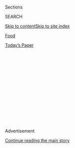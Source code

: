 <div id="app">

<div>

<div>

<div>

<div class="NYTAppHideMasthead css-1q2w90k e1suatyy0">

<div class="section css-ui9rw0 e1suatyy2">

<div class="css-eph4ug er09x8g0">

<div class="css-6n7j50">

</div>

<span class="css-1dv1kvn">Sections</span>

<div class="css-10488qs">

<span class="css-1dv1kvn">SEARCH</span>

</div>

[Skip to content](#site-content)[Skip to site
index](#site-index)

</div>

<div id="masthead-section-label" class="css-1wr3we4 eaxe0e00">

[Food](https://www.nytimes3xbfgragh.onion/section/food)

</div>

<div class="css-10698na e1huz5gh0">

</div>

</div>

<div id="masthead-bar-one" class="section hasLinks css-15hmgas e1csuq9d3">

<div class="css-uqyvli e1csuq9d0">

</div>

<div class="css-1uqjmks e1csuq9d1">

</div>

<div class="css-9e9ivx">

[](https://myaccount.nytimes3xbfgragh.onion/auth/login?response_type=cookie&client_id=vi)

</div>

<div class="css-1bvtpon e1csuq9d2">

[Today’s
Paper](https://www.nytimes3xbfgragh.onion/section/todayspaper)

</div>

</div>

</div>

</div>

<div data-aria-hidden="false">

<div id="site-content" data-role="main">

<div>

<div class="css-1aor85t" style="opacity:0.000000001;z-index:-1;visibility:hidden">

<div class="css-1hqnpie">

<div class="css-epjblv">

<span class="css-17xtcya">[Food](/section/food)</span><span class="css-x15j1o">|</span><span class="css-fwqvlz">A
Bit of Brazil Washes Up at Beach Bistro 96 in
Queens</span>

</div>

<div class="css-k008qs">

<div class="css-1iwv8en">

<span class="css-18z7m18"></span>

<div>

</div>

</div>

<span class="css-1n6z4y">https://nyti.ms/29RP3MJ</span>

<div class="css-1705lsu">

<div class="css-4xjgmj">

<div class="css-4skfbu" data-role="toolbar" data-aria-label="Social Media Share buttons, Save button, and Comments Panel with current comment count" data-testid="share-tools">

  - 
  - 
  - 
  - 
    
    <div class="css-6n7j50">
    
    </div>

  - 
  - 

</div>

</div>

</div>

</div>

</div>

</div>

<div class="css-13pd83m">

</div>

<div id="top-wrapper" class="css-1sy8kpn">

<div id="top-slug" class="css-l9onyx">

Advertisement

</div>

[Continue reading the main
story](#after-top)

<div class="ad top-wrapper" style="text-align:center;height:100%;display:block;min-height:250px">

<div id="top" class="place-ad" data-position="top" data-size-key="top">

</div>

</div>

<div id="after-top">

</div>

</div>

<div id="sponsor-wrapper" class="css-1hyfx7x">

<div id="sponsor-slug" class="css-19vbshk">

Supported by

</div>

[Continue reading the main
story](#after-sponsor)

<div id="sponsor" class="ad sponsor-wrapper" style="text-align:center;height:100%;display:block">

</div>

<div id="after-sponsor">

</div>

</div>

[Hungry
City](/column/hungry-city "Hungry City")

<div class="css-1vkm6nb ehdk2mb0">

# A Bit of Brazil Washes Up at Beach Bistro 96 in Queens

</div>

<div class="sizeMedium layoutHorizontal css-1ccaq62 ejvbdkh1">

[](https://www.nytimes3xbfgragh.onion/slideshow/2016/07/20/dining/beach-bistro-96-review.html)

<div class="css-5nx6oe">

## Beach Bistro 96

<div class="css-1xhl2m">

10 Photos

View Slide Show
<span class="css-t4350i">›</span>

</div>

</div>

<div class="css-79elbk">

<div class="css-hyytny">

</div>

![](https://static01.graylady3jvrrxbe.onion/images/2016/07/20/dining/20HUNGRY-BEACH-BISTRO-slide-HMG3/20HUNGRY-BEACH-BISTRO-slide-HMG3-articleLarge.jpg?quality=75&auto=webp&disable=upscale)

</div>

<div class="css-17ai7jg e15qwgfe0">

<span class="css-16f3y1r e13ogyst0">An Rong Xu for The New York
Times</span>

</div>

</div>

<div class="css-170u9t6">

<div class="css-1c4e8vg" data-testid="restaurant-review-header">

<div class="css-83hgbf">

  - Beach Bistro 96  
    Brazilian
    $$
    <span>95-19 Rockaway Beach Boulevard</span>
    718-474-6000

</div>

</div>

</div>

<div class="css-xt80pu e12qa4dv0">

<div class="css-18e8msd">

<div class="css-vp77d3 epjyd6m0">

<div class="css-1baulvz">

By <span class="css-1baulvz last-byline" itemprop="name">Ligaya
Mishan</span>

</div>

</div>

  - July 14,
    2016

  - 
    
    <div class="css-4xjgmj">
    
    <div class="css-d8bdto" data-role="toolbar" data-aria-label="Social Media Share buttons, Save button, and Comments Panel with current comment count" data-testid="share-tools">
    
      - 
      - 
      - 
      - 
        
        <div class="css-6n7j50">
        
        </div>
    
      - 
      - 
    
    </div>
    
    </div>

</div>

</div>

<div class="section meteredContent css-1r7ky0e" name="articleBody" itemprop="articleBody">

<div class="css-1fanzo5 StoryBodyCompanionColumn">

<div class="css-53u6y8">

The crepe is moon-white. Folded, it looks like a beaded clutch, studded
with pearls from the world’s tiniest oysters.

The pearls are hydrated tapioca flour, sifted into a dry hot pan until
they stick together. The result looks brittle, but under the teeth it
sinks and clings, as chewy inside as Japanese mochi.

At Beach Bistro 96, a low-slung Brazilian sea shack that opened in May a
block from Rockaway Beach in Queens, the crepe may come engorged with
guacamole, whole spinach leaves and relaxed, if not quite melted,
mozzarella; or, for dessert, strawberries striped with condensed milk,
under an anarchy of coconut flakes like a parade’s morning after.

On the menu, it is called simply tapioca, which may confuse those for
whom the name conjures up milky pudding or the little eyeballs in bubble
tea. The word belonged first to Tupi, the language of Brazil’s
indigenous coastal tribes, whose other gifts to English include “jaguar”
and “piranha.”

</div>

</div>

<div class="css-1fanzo5 StoryBodyCompanionColumn">

<div class="css-53u6y8">

Tapioca flour likewise lends stretch to pão de queijo, Brazilian cousins
to French gougères, rich with eggs and Parmesan beaten into the dough.
The ones here are among the best I’ve had, barely there puffs like held
breaths, with stray volcanic fissures and an escalation of texture, from
thin crispy shell to implosion.

There is an elasticity to the mood here, too. The chef, Carlos Varella,
42, grew up in the Brazilian port town Santos, where his parents ran a
restaurant. He learned to surf at age 7 and turned pro in his late
teens, traveling from break to break while modeling on the side.

In 2006 he settled in Manhattan with Andressa Junqueira, a fellow model
and Brazilian, from Belo Horizonte; they married in Central Park and
made pilgrimages to the Rockaways during hurricane
swells.

</div>

</div>

<div style="max-width:100%;margin:0 auto">

<div class="css-17dprlf" data-id="100000003865131" data-slug="embed-Pinterest-Hungry-City" style="max-width:300px">

</div>

</div>

<div class="css-1fanzo5 StoryBodyCompanionColumn">

<div class="css-53u6y8">

Only recently did he turn to the kitchen, working the line at
[Panca](http://www.pancany.com/#happy-hour), a Peruvian restaurant in
the West Village, and studying at the [International Culinary
Center](http://www.internationalculinarycenter.com/).

</div>

</div>

<div class="css-1fanzo5 StoryBodyCompanionColumn">

<div class="css-53u6y8">

His menu thus far is modest and mostly snacks, like coxinha, a giant
teardrop of a croquette (the shape is meant to evoke a drumstick) creamy
with chicken and Catupiry, a brand of ricottalike Brazilian cheese.

Pasteis are empanadas by another name, flaking dough crimped around
ground beef set off by mustard, green olives and paprika, or cosseting
guava jam and mozzarella, the swoony pair that the Brazilians call Romeu
e Julieta. Quinotto turns quinoa into risotto, the Andean grains clotted
with heavy cream and Parmesan, yet somehow still fluffy.

Among the few entrees, picanha, a plain-spoken slab of beef sirloin cap
rubbed with salt, arrives glowering from the grill: respectable, if
unsurprising. Twice a week, the menu promises feijoada, Brazil’s
national stew of disintegrating black beans and deep cuts of pork, but,
sadly, there was none when I visited. Instead, I was offered chicken
stroganoff, a Russian classic mysteriously beloved by Brazilians, here
tinged with soy sauce and, Mr. Varella explained, “a lot of ketchup.” It
may be a dish only a nostalgist could love.

Beach Bistro 96 is more address than name, marking where Rockaway Beach
Boulevard meets 96th Street. The one outward hint of culinary allegiance
is a sign on the burnt-orange storefront that says Terra Brasilis.
Inside, banana trees crowd the wallpaper. A surfboard leans in a corner,
although not one of Mr. Varella’s: Those belong to the waves.

He and Ms. Junqueira, 33, moved to the Rockaways three months ago with
their two young children. She is a serene, capable presence in the
ramshackle dining room, unfolding slat tables while balancing her
7-month-old son, Kalani, on her hip, and dispensing glasses of caju
juice, a nutty extract from the false fruit of the cashew tree, and
excellent near-caipirinhas, with seltzer a chaste stand-in for cachaça.

I couldn’t help worrying how the restaurant will last the winter, its
front window just a hole with wooden shutters. (Mr. Varella said he
planned to install glass.) How will they survive, this couple who have
stepped away from the city’s maelstrom and staked their future on a
tenuous little shanty, by a beach that, come dusk, is an aftermath of
gravelly sand tagged with chip bags and candy-bar foil?

Still, it’s beautiful. Maybe they know something about how to live that
I don’t.

</div>

</div>

</div>

<div>

</div>

<div>

</div>

<div>

</div>

<div>

<div id="bottom-wrapper" class="css-1ede5it">

<div id="bottom-slug" class="css-l9onyx">

Advertisement

</div>

[Continue reading the main
story](#after-bottom)

<div id="bottom" class="ad bottom-wrapper" style="text-align:center;height:100%;display:block;min-height:90px">

</div>

<div id="after-bottom">

</div>

</div>

</div>

</div>

</div>

## Site Index

<div>

</div>

## Site Information Navigation

  - [© <span>2020</span> <span>The New York Times
    Company</span>](https://help.nytimes3xbfgragh.onion/hc/en-us/articles/115014792127-Copyright-notice)

<!-- end list -->

  - [NYTCo](https://www.nytco.com/)
  - [Contact
    Us](https://help.nytimes3xbfgragh.onion/hc/en-us/articles/115015385887-Contact-Us)
  - [Work with us](https://www.nytco.com/careers/)
  - [Advertise](https://nytmediakit.com/)
  - [T Brand Studio](http://www.tbrandstudio.com/)
  - [Your Ad
    Choices](https://www.nytimes3xbfgragh.onion/privacy/cookie-policy#how-do-i-manage-trackers)
  - [Privacy](https://www.nytimes3xbfgragh.onion/privacy)
  - [Terms of
    Service](https://help.nytimes3xbfgragh.onion/hc/en-us/articles/115014893428-Terms-of-service)
  - [Terms of
    Sale](https://help.nytimes3xbfgragh.onion/hc/en-us/articles/115014893968-Terms-of-sale)
  - [Site
    Map](https://spiderbites.nytimes3xbfgragh.onion)
  - [Help](https://help.nytimes3xbfgragh.onion/hc/en-us)
  - [Subscriptions](https://www.nytimes3xbfgragh.onion/subscription?campaignId=37WXW)

</div>

</div>

</div>

</div>

